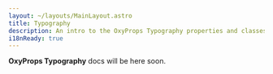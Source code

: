 ```yaml
---
layout: ~/layouts/MainLayout.astro
title: Typography
description: An intro to the OxyProps Typography properties and classes syntax.
i18nReady: true
---
```


**OxyProps Typography** docs will be here soon.
